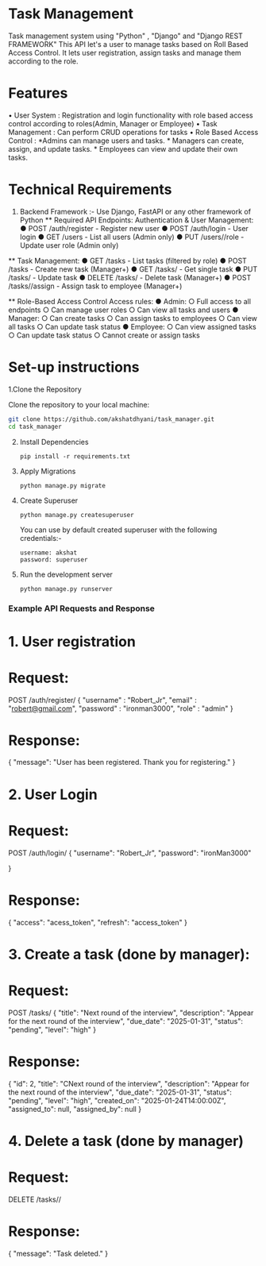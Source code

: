 # Task Management 

Task management system using "Python" , "Django" and "Django REST FRAMEWORK"
This API let's a user to manage tasks based on Roll Based Access Control. It lets user registration, assign tasks and manage them according to the role.

# Features
• User System : Registration and login functionality with role based access control according to roles(Admin, Manager or Employee)
• Task Management : Can perform CRUD operations for tasks
• Role Based Access Control : *Admins can manage users and tasks.
    * Managers can create, assign, and update tasks.
    * Employees can view and update their own tasks. 
    
# Technical Requirements
1. Backend Framework :-
Use Django, FastAPI or any other framework of Python
** Required API Endpoints:
Authentication & User Management:
● POST /auth/register - Register new user
● POST /auth/login - User login
● GET /users - List all users (Admin only)
● PUT /users/<id>/role - Update user role (Admin only)

** Task Management:
● GET /tasks - List tasks (filtered by role)
● POST /tasks - Create new task (Manager+)
● GET /tasks/<id> - Get single task
● PUT /tasks/<id> - Update task
● DELETE /tasks/<id> - Delete task (Manager+)
● POST /tasks/<id>/assign - Assign task to employee (Manager+)

** Role-Based Access Control
Access rules:
● Admin:
○ Full access to all endpoints
○ Can manage user roles
○ Can view all tasks and users
● Manager:
○ Can create tasks
○ Can assign tasks to employees
○ Can view all tasks
○ Can update task status
● Employee:
○ Can view assigned tasks
○ Can update task status
○ Cannot create or assign tasks

# Set-up instructions
1.Clone the Repository

Clone the repository to your local machine:
```bash
git clone https://github.com/akshatdhyani/task_manager.git
cd task_manager
```
2. Install Dependencies
   ```
   pip install -r requirements.txt
   ```

3. Apply Migrations
   ```
   python manage.py migrate
   ```
4. Create Superuser
   ```
   python manage.py createsuperuser
   ```
   You can use by default created superuser with the following credentials:-
   ```
   username: akshat
   password: superuser
   ```
5. Run the development server
   ```
   python manage.py runserver
   ```

### Example API Requests and Response
# 1. User registration
   # Request:
   POST /auth/register/
   {
   "username" : "Robert_Jr",
   "email" : "robert@gmail.com",
   "password" : "ironman3000",
   "role" : "admin"
   }

   # Response:
   {
    "message": "User has been registered. Thank you for registering."
    }
# 2. User Login
   # Request:
   POST /auth/login/
  {
    "username": "Robert_Jr",
    "password": "ironMan3000"

  }
  # Response:
  {
    "access": "acess_token",
    "refresh": "access_token"
  }
# 3. Create a task (done by manager):
  # Request:
  POST /tasks/
  {
      "title": "Next round of the interview",
      "description": "Appear for the next round of the interview",
      "due_date": "2025-01-31",
      "status": "pending",
      "level": "high"
  }

  # Response: 
  {
    "id": 2,
    "title": "CNext round of the interview",
    "description": "Appear for the next round of the interview",
    "due_date": "2025-01-31",
    "status": "pending",
    "level": "high",
    "created_on": "2025-01-24T14:00:00Z",
    "assigned_to": null,
    "assigned_by": null
}

# 4. Delete a task (done by manager)
  # Request:
  DELETE /tasks/<taskID>/

  # Response:
  {
    "message": "Task deleted."
  }
